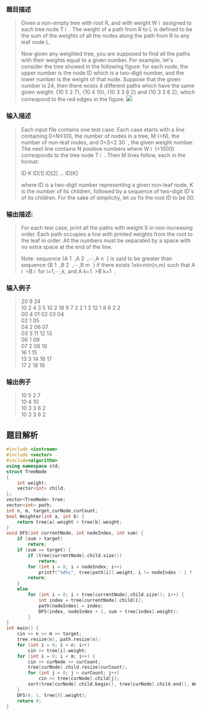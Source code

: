 ### 题目描述

> Given a non-empty tree with root R, and with weight W
​i
​​  assigned to each tree node T
​i
​​ . The weight of a path from R to L is defined to be the sum of the weights of all the nodes along the path from R to any leaf node L.
>
>Now given any weighted tree, you are supposed to find all the paths with their weights equal to a given number. For example, let's consider the tree showed in the following figure: for each node, the upper number is the node ID which is a two-digit number, and the lower number is the weight of that node. Suppose that the given number is 24, then there exists 4 different paths which have the same given weight: {10 5 2 7}, {10 4 10}, {10 3 3 6 2} and {10 3 3 6 2}, which correspond to the red edges in the figure.
![](https://images.ptausercontent.com/212)

### 输入描述

> Each input file contains one test case. Each case starts with a line containing 0<N≤100, the number of nodes in a tree, M (<N), the number of non-leaf nodes, and 0<S<2
​30
​​ , the given weight number. The next line contains N positive numbers where W
​i
​​  (<1000) corresponds to the tree node T
​i
​​ . Then M lines follow, each in the format:
>
>ID K ID[1] ID[2] ... ID[K]
>
>where ID is a two-digit number representing a given non-leaf node, K is the number of its children, followed by a sequence of two-digit ID's of its children. For the sake of simplicity, let us fix the root ID to be 00.

### 输出描述:
> For each test case, print all the paths with weight S in non-increasing order. Each path occupies a line with printed weights from the root to the leaf in order. All the numbers must be separated by a space with no extra space at the end of the line.
>
>Note: sequence {A
​1
​​ ,A
​2
​​ ,⋯,A
​n
​​ } is said to be greater than sequence {B
​1
​​ ,B
​2
​​ ,⋯,B
​m
​​ } if there exists 1≤k<min{n,m} such that A
​i
​​ =B
​i
​​  for i=1,⋯,k, and A
​k+1
​​ >B
​k+1
​​ .

### 输入例子
> 20 9 24<br>
10 2 4 3 5 10 2 18 9 7 2 2 1 3 12 1 8 6 2 2<br>
00 4 01 02 03 04<br>
02 1 05<br>
04 2 06 07<br>
03 3 11 12 13<br>
06 1 09<br>
07 2 08 10<br>
16 1 15<br>
13 3 14 16 17<br>
17 2 18 19<br>

### 输出例子
> 10 5 2 7<br>
10 4 10<br>
10 3 3 6 2<br>
10 3 3 6 2<br>

## 题目解析
>

```C++
#include <iostream>
#include <vector>
#include<algorithm>
using namespace std;
struct TreeNode
{
	int weight;
	vector<int> child;
};
vector<TreeNode> tree;
vector<int> path;
int n, m, target,curNode,curCount;
bool Weighter(int a, int b) {
	return tree[a].weight > tree[b].weight;
}
void DFS(int currentNode, int nodeIndex, int sum) {
	if (sum > target)
		return;
	if (sum == target) {
		if (tree[currentNode].child.size())
			return;
		for (int i = 0; i < nodeIndex; i++)
			printf("%d%c", tree[path[i]].weight, i != nodeIndex - 1 ? ' ' : '\n');
		return;
	}
	else 
		for (int i = 0; i < tree[currentNode].child.size(); i++) {
			int index = tree[currentNode].child[i];
			path[nodeIndex] = index;
			DFS(index, nodeIndex + 1, sum + tree[index].weight);
		}
}
int main() {
	cin >> n >> m >> target;
	tree.resize(n), path.resize(n);
	for (int i = 0; i < n; i++)
		cin >> tree[i].weight;
	for (int i = 0; i < m; i++) {
		cin >> curNode >> curCount;
		tree[curNode].child.resize(curCount);
		for (int j = 0; j < curCount; j++)
			cin >> tree[curNode].child[j];
		sort(tree[curNode].child.begin(), tree[curNode].child.end(), Weighter);
	}
	DFS(0, 1, tree[0].weight);
	return 0;
}
```